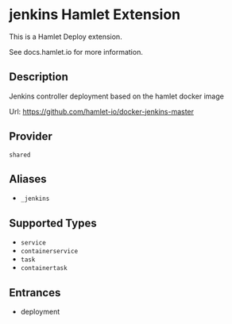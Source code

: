 # jenkins Hamlet Extension

This is a Hamlet Deploy extension.

See docs.hamlet.io for more information.

## Description
<!-- provide a summary of the purpose and use-case for your extension -->
Jenkins controller deployment based on the hamlet docker image

Url: https://github.com/hamlet-io/docker-jenkins-master

## Provider
<!-- the associated Hamlet Plugin Provider required -->
`shared`

## Aliases
<!-- list any aliases that this Extension may be used as -->
- `_jenkins`

## Supported Types
<!-- List of component types that can be extended -->
- `service`
- `containerservice`
- `task`
- `containertask`

## Entrances
<!-- List of entrances that this extension supports -->
- deployment